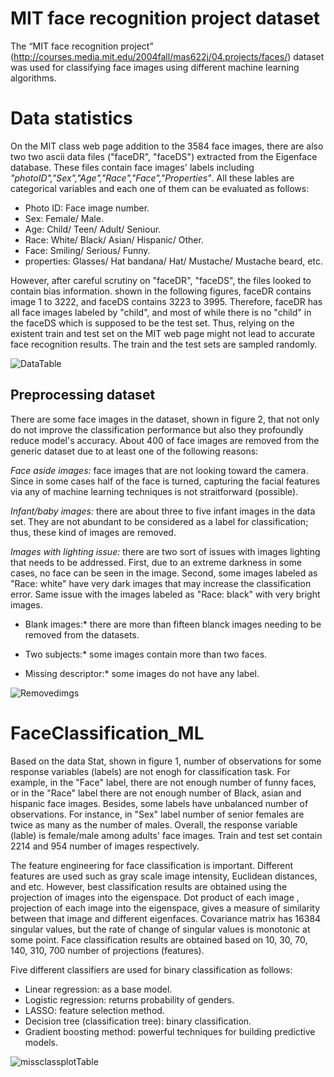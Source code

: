 # MIT face recognition project dataset
The “MIT face recognition project” (http://courses.media.mit.edu/2004fall/mas622j/04.projects/faces/) dataset was used for classifying face images using different machine learning algorithms.

# Data statistics
On the MIT class web page addition to the 3584 face images, there are also two two ascii data files ("faceDR", "faceDS") extracted from the Eigenface database. These files contain face images' labels including *"photoID","Sex","Age","Race","Face","Properties"*. All these lables are categorical variables and each one of them can be evaluated as follows:

* Photo ID: Face image number.
* Sex: Female/ Male.
* Age: Child/ Teen/ Adult/ Seniour.
* Race: White/ Black/ Asian/ Hispanic/ Other.
* Face: Smiling/ Serious/ Funny.
* properties: Glasses/ Hat bandana/ Hat/ Mustache/ Mustache beard, etc.

However, after careful scrutiny on "faceDR", "faceDS", the files looked to contain bias information. shown in the following figures, faceDR contains image 1 to 3222, and faceDS contains 3223 to 3995. Therefore, faceDR has all face images labeled by "child", and most of while there is no "child" in the faceDS which is supposed to be the test set. Thus, relying on the existent train and test set on the MIT web page might not lead to accurate face recognition results. The train and the test sets are sampled randomly.

![DataTable](https://user-images.githubusercontent.com/43753085/103963531-27e3ab00-511f-11eb-980b-6ada71e482fe.png)

## Preprocessing dataset
There are some face images in the dataset, shown in figure 2, that not only do not improve the classification performance but also they profoundly reduce model's accuracy. About 400 of face images are removed from the generic dataset due to at least one of the following reasons:

*Face aside images:* face images that are not looking toward the camera. Since in some cases half of the face is turned, capturing the facial features via any of machine learning techniques is not straitforward (possible).

*Infant/baby images:* there are about three to five infant images in the data set. They are not abundant to be considered as a label for classification; thus, these kind of images are removed.

*Images with lighting issue:* there are two sort of issues with images lighting that needs to be addressed. First, due to an extreme darkness in some cases, no face can be seen in the image. Second, some images labeled as "Race: white" have very dark images that may increase the classification error. Same issue with the images labeled as "Race: black" with very bright images.

* Blank images:* there are more than fifteen blanck images needing to be removed from the datasets.

* Two subjects:* some images contain more than two faces.

* Missing descriptor:* some images do not have any label.

![Removedimgs](https://user-images.githubusercontent.com/43753085/103963959-f8816e00-511f-11eb-925d-72fff4967ef8.png)

# FaceClassification_ML

Based on the data Stat, shown in figure 1, number of observations for some response variables (labels) are not enogh for classification task. For example, in the "Face" label, there are not enough number of funny faces, or in the "Race" label there are not enough number of Black, asian and hispanic face images. Besides, some labels have unbalanced number of observations. For instance, in "Sex" label number of senior females are twice as many as the number of males. Overall, the response variable (lable) is female/male among adults' face images. Train and test set contain 2214 and 954 number of images respectively.

The feature engineering for face classification is important. Different features are used such as gray scale image intensity, Euclidean distances, and etc. However,  best classification results are obtained using the projection of images into the eigenspace. Dot product of each image , projection of each image into the eigenspace, gives a measure of similarity between that image and different eigenfaces. Covariance matrix has 16384 singular values, but the rate of change of singular values is monotonic at some point. Face classification results are obtained based on 10, 30, 70, 140, 310, 700 number of projections (features). 

Five different classifiers are used for binary classification as follows:

* Linear regression: as a base model.
* Logistic regression: returns probability of genders.
* LASSO: feature selection method.
* Decision tree (classification tree): binary classification.
* Gradient boosting method: powerful techniques for building predictive models.

![missclassplotTable](https://user-images.githubusercontent.com/43753085/103964447-1ac7bb80-5121-11eb-9d99-a1d7e9fa8a0c.png)

